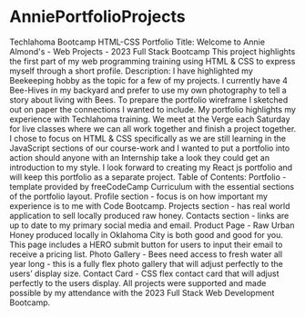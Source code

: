 # AnniePortfolioProjects
 Techlahoma Bootcamp
 HTML-CSS Portfolio 
Title: Welcome to Annie Almond's - Web Projects - 2023 Full Stack Bootcamp This project highlights the first part of my web programming training using HTML & CSS to express myself through a short profile.
Description:
I have highlighted my Beekeeping hobby as the topic for a few of my projects. I currently have 4 Bee-Hives in my backyard and prefer to use my own photography to tell a story about living with Bees. To prepare the portfolio wireframe I sketched out on paper the connections I wanted to include. My portfolio highlights my experience with Techlahoma training. We meet at the Verge each Saturday for live classes where we can all work together and finish a project together. I chose to focus on HTML & CSS specifically as we are still learning in the JavaScript sections of our course-work and I wanted to put a portfolio into action should anyone with an Internship take a look they could get an introduction to my style. I look forward to creating my React js portfolio and will keep this portfolio as a separate project.
Table of Contents:
Portfolio - template provided by freeCodeCamp Curriculum with the essential sections of the portfolio layout. Profile section - focus is on how important my experience is to me with Code Bootcamp. Projects section - has real world application to sell locally produced raw honey. Contacts section - links are up to date to my primary social media and email.
Product Page - Raw Urban Honey produced locally in Oklahoma City is both good and good for you. This page includes a HERO submit button for users to input their email to receive a pricing list.
Photo Gallery - Bees need access to fresh water all year long - this is a fully flex photo gallery that will adjust perfectly to the users’ display size.
Contact Card - CSS flex contact card that will adjust perfectly to the users display.
All projects were supported and made possible by my attendance with the 2023 Full Stack Web Development Bootcamp.
